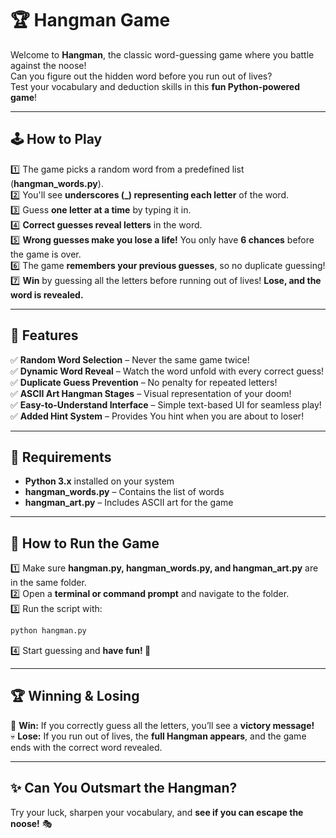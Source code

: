 # 🏆 Hangman Game  

Welcome to **Hangman**, the classic word-guessing game where you battle against the noose!  
Can you figure out the hidden word before you run out of lives?  
Test your vocabulary and deduction skills in this **fun Python-powered game**!  

---

## 🕹 How to Play  

1️⃣ The game picks a random word from a predefined list (**hangman_words.py**).  
2️⃣ You'll see **underscores (_) representing each letter** of the word.  
3️⃣ Guess **one letter at a time** by typing it in.  
4️⃣ **Correct guesses reveal letters** in the word.  
5️⃣ **Wrong guesses make you lose a life!** You only have **6 chances** before the game is over.  
6️⃣ The game **remembers your previous guesses**, so no duplicate guessing!  
7️⃣ **Win** by guessing all the letters before running out of lives! **Lose, and the word is revealed.**  

---

## 🎨 Features  

✅ **Random Word Selection** – Never the same game twice!  
✅ **Dynamic Word Reveal** – Watch the word unfold with every correct guess!  
✅ **Duplicate Guess Prevention** – No penalty for repeated letters!  
✅ **ASCII Art Hangman Stages** – Visual representation of your doom!  
✅ **Easy-to-Understand Interface** – Simple text-based UI for seamless play!  
✅ **Added Hint System** – Provides You hint when you are about to loser! 

---

## 📜 Requirements  

- **Python 3.x** installed on your system  
- **hangman_words.py** – Contains the list of words  
- **hangman_art.py** – Includes ASCII art for the game  

---

## 🚀 How to Run the Game  

1️⃣ Make sure **hangman.py, hangman_words.py, and hangman_art.py** are in the same folder.  
2️⃣ Open a **terminal or command prompt** and navigate to the folder.  
3️⃣ Run the script with:  

   ```bash
   python hangman.py
   ```  

4️⃣ Start guessing and **have fun! 🎉**  

---

## 🏆 Winning & Losing  

🏅 **Win:** If you correctly guess all the letters, you’ll see a **victory message!**  
💀 **Lose:** If you run out of lives, the **full Hangman appears**, and the game ends with the correct word revealed.  

---

## ✨ Can You Outsmart the Hangman?  

Try your luck, sharpen your vocabulary, and **see if you can escape the noose!** 🎭  
